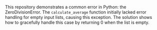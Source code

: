 This repository demonstrates a common error in Python: the ZeroDivisionError. The `calculate_average` function initially lacked error handling for empty input lists, causing this exception. The solution shows how to gracefully handle this case by returning 0 when the list is empty.